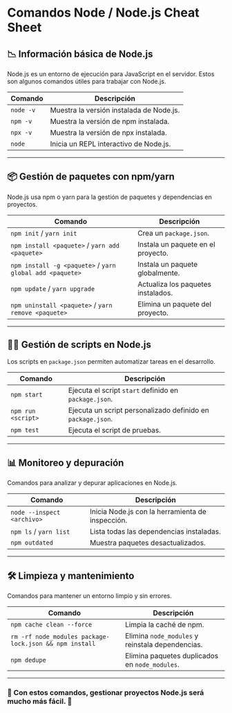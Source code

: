 # Comandos Node / Node.js Cheat Sheet

## 📉 Información básica de Node.js
Node.js es un entorno de ejecución para JavaScript en el servidor. Estos son algunos comandos útiles para trabajar con Node.js.

| Comando | Descripción |
|---------|------------|
| `node -v` | Muestra la versión instalada de Node.js. |
| `npm -v` | Muestra la versión de npm instalada. |
| `npx -v` | Muestra la versión de npx instalada. |
| `node` | Inicia un REPL interactivo de Node.js. |

---

## 📦 Gestión de paquetes con npm/yarn
Node.js usa npm o yarn para la gestión de paquetes y dependencias en proyectos.

| Comando | Descripción |
|---------|------------|
| `npm init` / `yarn init` | Crea un `package.json`. |
| `npm install <paquete>` / `yarn add <paquete>` | Instala un paquete en el proyecto. |
| `npm install -g <paquete>` / `yarn global add <paquete>` | Instala un paquete globalmente. |
| `npm update` / `yarn upgrade` | Actualiza los paquetes instalados. |
| `npm uninstall <paquete>` / `yarn remove <paquete>` | Elimina un paquete del proyecto. |

---

## 👨‍💻 Gestión de scripts en Node.js
Los scripts en `package.json` permiten automatizar tareas en el desarrollo.

| Comando | Descripción |
|---------|------------|
| `npm start` | Ejecuta el script `start` definido en `package.json`. |
| `npm run <script>` | Ejecuta un script personalizado definido en `package.json`. |
| `npm test` | Ejecuta el script de pruebas. |

---

## 📊 Monitoreo y depuración
Comandos para analizar y depurar aplicaciones en Node.js.

| Comando | Descripción |
|---------|------------|
| `node --inspect <archivo>` | Inicia Node.js con la herramienta de inspección. |
| `npm ls` / `yarn list` | Lista todas las dependencias instaladas. |
| `npm outdated` | Muestra paquetes desactualizados. |

---

## 🛠️ Limpieza y mantenimiento
Comandos para mantener un entorno limpio y sin errores.

| Comando | Descripción |
|---------|------------|
| `npm cache clean --force` | Limpia la caché de npm. |
| `rm -rf node_modules package-lock.json && npm install` | Elimina `node_modules` y reinstala dependencias. |
| `npm dedupe` | Elimina paquetes duplicados en `node_modules`. |

---

### 🚀 Con estos comandos, gestionar proyectos Node.js será mucho más fácil. 💪

